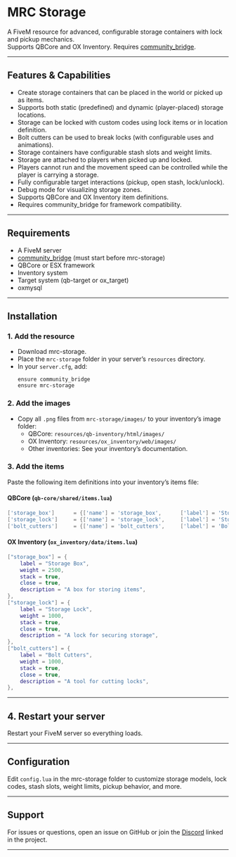 # MRC Storage

A FiveM resource for advanced, configurable storage containers with lock and pickup mechanics.  
Supports QBCore and OX Inventory. Requires [community_bridge](https://github.com/gononono64/community_bridge).

---

## Features & Capabilities

- Create storage containers that can be placed in the world or picked up as items.
- Supports both static (predefined) and dynamic (player-placed) storage locations.
- Storage can be locked with custom codes using lock items or in location definition.
- Bolt cutters can be used to break locks (with configurable uses and animations).
- Storage containers have configurable stash slots and weight limits.
- Storage are attached to players when picked up and locked.
- Players cannot run and the movement speed can be controlled while the player is carrying a storage.
- Fully configurable target interactions (pickup, open stash, lock/unlock).
- Debug mode for visualizing storage zones.
- Supports QBCore and OX Inventory item definitions.
- Requires community_bridge for framework compatibility.

---

## Requirements

- A FiveM server
- [community_bridge](https://github.com/TheOrderFivem/community_bridge/tree/crowleys-branch) (must start before mrc-storage)
- QBCore or ESX framework
- Inventory system
- Target system (qb-target or ox_target)
- oxmysql
---

## Installation

### 1. Add the resource

- Download mrc-storage.
- Place the `mrc-storage` folder in your server’s `resources` directory.
- In your `server.cfg`, add:
  ```
  ensure community_bridge
  ensure mrc-storage
  ```

### 2. Add the images

- Copy all `.png` files from `mrc-storage/images/` to your inventory’s image folder:
  - QBCore: `resources/qb-inventory/html/images/`
  - OX Inventory: `resources/ox_inventory/web/images/`
  - Other inventories: See your inventory’s documentation.

### 3. Add the items

Paste the following item definitions into your inventory’s items file:

#### QBCore (`qb-core/shared/items.lua`)
```lua
['storage_box']      = {['name'] = 'storage_box',      ['label'] = 'Storage Box',      ['weight'] = 2500, ['type'] = 'item', ['image'] = 'storage_box.png',      ['unique'] = false, ['useable'] = false, ['shouldClose'] = true, ['combinable'] = nil, ['description'] = 'A box for storing items'},
['storage_lock']     = {['name'] = 'storage_lock',     ['label'] = 'Storage Lock',     ['weight'] = 1000, ['type'] = 'item', ['image'] = 'storage_lock.png',     ['unique'] = false, ['useable'] = false, ['shouldClose'] = true, ['combinable'] = nil, ['description'] = 'A lock for securing storage'},
['bolt_cutters']     = {['name'] = 'bolt_cutters',     ['label'] = 'Bolt Cutters',     ['weight'] = 1000, ['type'] = 'item', ['image'] = 'bolt_cutters.png',     ['unique'] = false, ['useable'] = false, ['shouldClose'] = true, ['combinable'] = nil, ['description'] = 'A tool for cutting locks'},
```

#### OX Inventory (`ox_inventory/data/items.lua`)
```lua
["storage_box"] = {
    label = "Storage Box",
    weight = 2500,
    stack = true,
    close = true,
    description = "A box for storing items",
},
["storage_lock"] = {
    label = "Storage Lock",
    weight = 1000,
    stack = true,
    close = true,
    description = "A lock for securing storage",
},
["bolt_cutters"] = {
    label = "Bolt Cutters",
    weight = 1000,
    stack = true,
    close = true,
    description = "A tool for cutting locks",
},
```

---

## 4. Restart your server

Restart your FiveM server so everything loads.

---

## Configuration

Edit `config.lua` in the mrc-storage folder to customize storage models, lock codes, stash slots, weight limits, pickup behavior, and more.

---

## Support

For issues or questions, open an issue on GitHub or join the [Discord](https://discord.gg/2CJa9vz5) linked in the project.

---
